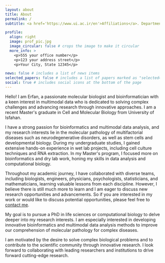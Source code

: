 ```yaml
---
layout: about
title: About
permalink: /
subtitle: <a href='https://www.ui.ac.ir/en'>Affiliations</a>. Department of Cell and Molecular Biology and Microbiology, Faculty of Biological Sciences and Technology, University of Isfahan, Isfahan, Iran.

profile:
  align: right
  image: prof_pic.jpg
  image_circular: false # crops the image to make it circular
  more_info: >
    <p>555 your office number</p>
    <p>123 your address street</p>
    <p>Your City, State 12345</p>

news: false # includes a list of news items
selected_papers: false # includes a list of papers marked as "selected={true}"
social: true # includes social icons at the bottom of the page
---
```


Hello! I am Erfan, a passionate molecular biologist and bioinformatician with a keen interest in multimodal data who is dedicated to solving complex challenges and advancing research through innovative approaches. I am a recent Master's graduate in Cell and Molecular Biology from University of Isfahan.

I have a strong passion for bioinformatics and multimodal data analysis, and my research interests lie in the molecular pathology of multifactorial diseases such as neurodegenerative disorders, as well as stem cells and developmental biology. During my undergraduate studies, I gained extensive hands-on experience in wet lab projects, including cell culture techniques and RNA extraction. In my Master's program, I focused more on bioinformatics and dry lab work, honing my skills in data analysis and computational biology.

Throughout my academic journey, I have collaborated with diverse teams, including biologists, engineers, physicians, psychologists, statisticians, and mathematicians, learning valuable lessons from each discipline. However, I believe there is still much more to learn and I am eager to discuss new research opportunities and advancements. So if you are interested in my work or would like to discuss potential opportunities, please feel free to [contact me](mailto:erfan.m.farhadieh99@gmail.com).

My goal is to pursue a PhD in life sciences or computational biology to delve deeper into my research interests. I am especially interested in developing innovative bioinformatics and multimodal data analysis methods to improve our comprehension of molecular pathology for complex diseases.

I am motivated by the desire to solve complex biological problems and to contribute to the scientific community through innovative research. I look forward to collaborating with leading researchers and institutions to drive forward cutting-edge research.
